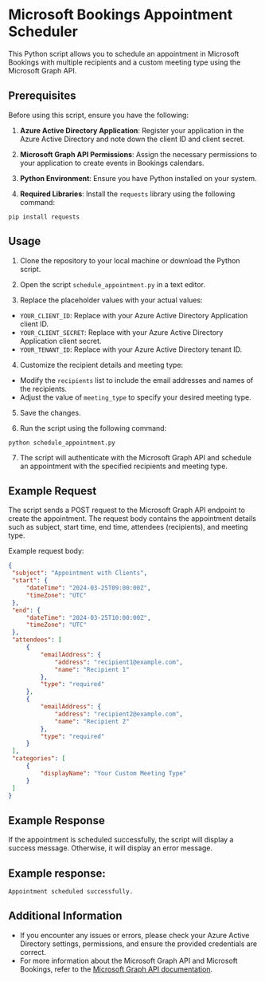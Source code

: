 # Microsoft Bookings Appointment Scheduler

This Python script allows you to schedule an appointment in Microsoft Bookings with multiple recipients and a custom meeting type using the Microsoft Graph API.

## Prerequisites

Before using this script, ensure you have the following:

1. **Azure Active Directory Application**: Register your application in the Azure Active Directory and note down the client ID and client secret.

2. **Microsoft Graph API Permissions**: Assign the necessary permissions to your application to create events in Bookings calendars.

3. **Python Environment**: Ensure you have Python installed on your system.

4. **Required Libraries**: Install the `requests` library using the following command:

```
pip install requests
```


## Usage

1. Clone the repository to your local machine or download the Python script.

2. Open the script `schedule_appointment.py` in a text editor.

3. Replace the placeholder values with your actual values:
- `YOUR_CLIENT_ID`: Replace with your Azure Active Directory Application client ID.
- `YOUR_CLIENT_SECRET`: Replace with your Azure Active Directory Application client secret.
- `YOUR_TENANT_ID`: Replace with your Azure Active Directory tenant ID.

4. Customize the recipient details and meeting type:
- Modify the `recipients` list to include the email addresses and names of the recipients.
- Adjust the value of `meeting_type` to specify your desired meeting type.

5. Save the changes.

6. Run the script using the following command:
```
python schedule_appointment.py
```


7. The script will authenticate with the Microsoft Graph API and schedule an appointment with the specified recipients and meeting type.

## Example Request

The script sends a POST request to the Microsoft Graph API endpoint to create the appointment. The request body contains the appointment details such as subject, start time, end time, attendees (recipients), and meeting type.

Example request body:
```json
{
 "subject": "Appointment with Clients",
 "start": {
     "dateTime": "2024-03-25T09:00:00Z",
     "timeZone": "UTC"
 },
 "end": {
     "dateTime": "2024-03-25T10:00:00Z",
     "timeZone": "UTC"
 },
 "attendees": [
     {
         "emailAddress": {
             "address": "recipient1@example.com",
             "name": "Recipient 1"
         },
         "type": "required"
     },
     {
         "emailAddress": {
             "address": "recipient2@example.com",
             "name": "Recipient 2"
         },
         "type": "required"
     }
 ],
 "categories": [
     {
         "displayName": "Your Custom Meeting Type"
     }
 ]
}
```

## Example Response
If the appointment is scheduled successfully, the script will display a success message. Otherwise, it will display an error message.

## Example response:
```
Appointment scheduled successfully.
```

## Additional Information

- If you encounter any issues or errors, please check your Azure Active Directory settings, permissions, and ensure the provided credentials are correct.
- For more information about the Microsoft Graph API and Microsoft Bookings, refer to the [Microsoft Graph API documentation](https://docs.microsoft.com/en-us/graph/api/overview?view=graph-rest-beta).
